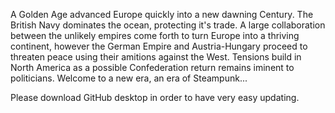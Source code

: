 A Golden Age advanced Europe quickly into a new dawning Century. The British Navy dominates the ocean, protecting it's trade. A large collaboration between the unlikely empires come forth to turn Europe into a thriving continent, however the German Empire and Austria-Hungary proceed to threaten peace using their amitions against the West. Tensions build in North America as a possible Confederation return remains iminent to politicians. Welcome to a new era, an era of Steampunk...

Please download GitHub desktop in order to have very easy updating.
